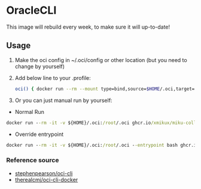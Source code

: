 # OracleCLI

This image will rebuild every week, to make sure it will up-to-date!

## Usage

1. Make the oci config in ~/.oci/config or other location (but you need to change by yourself)

2. Add below line to your .profile:

   ```bash
   oci() { docker run --rm --mount type=bind,source=$HOME/.oci,target=/root/.oci ghcr.io/xmikux/miku-collection:oci-cli "$@"; }
   ```

3. Or you can just manual run by yourself:

* Normal Run

```cmd
docker run --rm -it -v ${HOME}/.oci:/root/.oci ghcr.io/xmikux/miku-collection:oci-cli -h
```

* Override entrypoint

```cmd
docker run --rm -it -v ${HOME}/.oci:/root/.oci --entrypoint bash ghcr.io/xmikux/miku-collection:oci-cli
```

### Reference source

* [stephenpearson/oci-cli](https://github.com/stephenpearson/oci-cli)
* [therealcmj/oci-cli-docker](https://github.com/therealcmj/oci-cli-docker)
